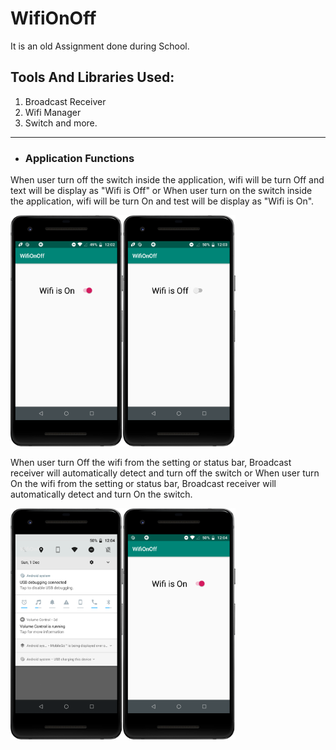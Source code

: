 # WifiOnOff
>
It is an old Assignment done during School.
## Tools And Libraries Used:

1. Broadcast Receiver
2. Wifi Manager
3. Switch
 and more.

___
* ### Application Functions
When user turn off the switch inside the application, wifi will be turn Off and text will be display as "Wifi is Off" or
When user turn on the switch inside the application, wifi will be turn On and test will be display as "Wifi is On".

<img src="https://github.com/DavinderSinghKharoud/Images/blob/master/WifiOnOff.png" width="180" height="370"><img src="https://github.com/DavinderSinghKharoud/Images/blob/master/wifiOff.png" width="180" height="370">

When user turn Off the wifi from the setting or status bar, Broadcast receiver will automatically detect and turn off the switch or
When user turn On the wifi from the setting or status bar, Broadcast receiver will automatically detect and turn On the switch.

<img src="https://github.com/DavinderSinghKharoud/Images/blob/master/wifiStatusOn.png" width="180" height="370"><img src="https://github.com/DavinderSinghKharoud/Images/blob/master/WifiOn.png" width="180" height="370">
